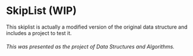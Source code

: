 # SkipList (WIP)
This skiplist is actually a modified version of the original data structure and includes a project to test it. 
###### This was presented as the project of Data Structures and Algorithms. 
